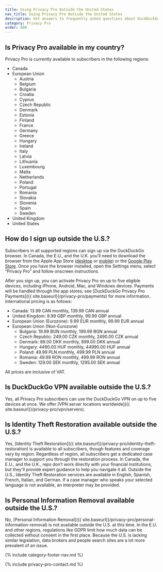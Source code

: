 ```yaml
---
title: Using Privacy Pro Outside the United States
nav_title: Using Privacy Pro Outside the United States
description: Get answers to frequently asked questions about DuckDuckGo’s Privacy Pro subscription service that includes VPN, Personal Information Removal, and Identity Theft Restoration.
category: Privacy Pro
order: 600
---
```


## Is Privacy Pro available in my country?

Privacy Pro is currently available to subscribers in the following regions:

-   Canada
-   European Union
    -   Austria
    -   Belgium
    -   Bulgaria
    -   Croatia
    -   Cyprus
    -   Czech Republic
    -   Denmark
    -   Estonia
    -   Finland
    -   France
    -   Germany
    -   Greece
    -   Hungary
    -   Ireland
    -   Italy
    -   Latvia
    -   Lithuania
    -   Luxembourg
    -   Malta
    -   Netherlands
    -   Poland
    -   Portugal
    -   Romania
    -   Slovakia
    -   Slovenia
    -   Spain
    -   Sweden
-   United Kingdom
-   United States

## How do I sign up outside the U.S.?

Subscribers in all supported regions can sign up via the DuckDuckGo browser. In Canada, the E.U., and the U.K. you’ll need to download the browser from the Apple App Store ([desktop](https://apps.apple.com/us/app/duckduckgo-private-browser/id663592361) or [mobile](https://apps.apple.com/us/app/duckduckgo-private-browser/id663592361)) or the [Google Play Store](https://play.google.com/store/apps/details?id=com.duckduckgo.mobile.android). Once you have the browser installed, open the Settings menu, select “Privacy Pro” and follow onscreen instructions.

After you sign up, you can activate Privacy Pro on up to five eligible devices, including iPhone, Android, Mac, and Windows devices. Payments will be handled through the app stores; see [DuckDuckGo Privacy Pro Payments]({{ site.baseurl}}/privacy-pro/payments) for more information. International pricing is as follows:

-   Canada: 13.99 CAN monthly, 139.99 CAN annual
-   United Kingdom: 9.99 GBP monthly, 99.99 GBP annual
-   European Union (Eurozone): 9.99 EUR monthly, 99.99 EUR annual
-   European Union (Non-Eurozone)
    -   Bulgaria: 19.99 BGN monthly, 199.99 BGN annual
    -   Czech Republic: 249.00 CZK monthly, 2490.00 CZK annual
    -   Denmark: 89.00 DKK monthly, 899.00 DKK annual
    -   Hungary: 4490.00 HUF monthly, 44990.00 HUF annual
    -   Poland: 49.99 PLN monthly, 499.99 PLN annual
    -   Romania: 49.99 RON monthly, 499.99 RON annual
    -   Sweden: 129.00 SEK monthly, 1295.00 SEK annual

All prices are inclusive of VAT.

## Is DuckDuckGo VPN available outside the U.S.?

Yes, all Privacy Pro subscribers can use the DuckDuckGo VPN on up to five devices at once. We offer [VPN server locations worldwide]({{ site.baseurl}}/privacy-pro/vpn/servers).

## Is Identity Theft Restoration available outside the U.S.?

Yes, [Identity Theft Restoration]({{ site.baseurl}}/privacy-pro/identity-theft-restoration) is available to all subscribers, though features and coverage vary by region. Regardless of region, all subscribers get a dedicated case manager to support you through the restoration process. In Canada, the E.U., and the U.K., reps don’t work directly with your financial institutions, but they'll provide expert guidance to help you navigate it all. Outside the U.S., Identity Theft Restoration services are available in English, Spanish, French, Italian, and German. If a case manager who speaks your selected language is not available, an interpreter may be provided.

## Is Personal Information Removal available outside the U.S.?

No, [Personal Information Removal]({{ site.baseurl}}/privacy-pro/personal-information-removal) is not available outside the U.S. at this time. In the E.U. and other regions, regulations like GDPR limit how much data can be collected without consent in the first place. Because the U.S. is lacking similar legislation, data brokers and people search sites are a lot more prevalent of an issue.

{% include category-footer-nav.md %}

{% include privacy-pro-contact.md %}
